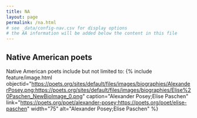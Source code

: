 ```yaml
---
title: NA
layout: page
permalink: /na.html
# see _data/config-nav.csv for display options
# the AA information will be added below the content in this file
---
```


## Native American poets

Native American poets include but not limited to:
{% include feature/image.html objectid="https://poets.org/sites/default/files/images/biographies/AlexanderPosey.png;https://poets.org/sites/default/files/images/biographies/Elise%20Paschen_NewBioImage_0.png" caption="Alexander Posey;Elise Paschen" link="https://poets.org/poet/alexander-posey;https://poets.org/poet/elise-paschen" width="75" alt="Alexander Posey;Elise Paschen" %}
